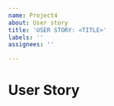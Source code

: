 ```yaml
---
name: Project4
about: User story
title: 'USER STORY: <TITLE>'
labels: ''
assignees: ''

---
```


# User Story
